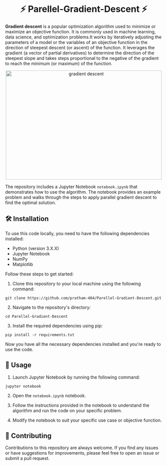 <h1 align="center">⚡ Parellel-Gradient-Descent ⚡</h1>

**Gradient descent** is a popular optimization algorithm used to minimize or maximize an objective function. It is commonly used in machine learning, data science, and optimization problems.It works by iteratively adjusting the parameters of a model or the variables of an objective function in the direction of steepest descent (or ascent) of the function. It leverages the gradient (a vector of partial derivatives) to determine the direction of the steepest slope and takes steps proportional to the negative of the gradient to reach the minimum (or maximum) of the function.

<p align="center">
    <img src='https://blog.paperspace.com/content/images/2018/05/68747470733a2f2f707669676965722e6769746875622e696f2f6d656469612f696d672f70617274312f6772616469656e745f64657363656e742e676966.gif' alt="gradient descent" class="center" style="height: 350px; width: 500px">
</p>

The repository includes a Jupyter Notebook `notebook.ipynb` that demonstrates how to use the algorithm. The notebook provides an example problem and walks through the steps to apply parallel gradient descent to find the optimal solution. 

## 🛠️ Installation

To use this code locally, you need to have the following dependencies installed:

- Python (version 3.X.X)
- Jupyter Notebook
- NumPy
- Matplotlib

Follow these steps to get started:

1. Clone this repository to your local machine using the following command:

```
git clone https://github.com/pratham-404/Parellel-Gradient-Descent.git
```


2. Navigate to the repository's directory:
```
cd Parellel-Gradient-Descent
```

3. Install the required dependencies using pip:
```
pip install -r requirements.txt
```

Now you have all the necessary dependencies installed and you're ready to use the code.

## 🚀 Usage

1. Launch Jupyter Notebook by running the following command:
```
jupyter notebook
```
2. Open the `notebook.ipynb` notebook.

3. Follow the instructions provided in the notebook to understand the algorithm and run the code on your specific problem.

4. Modify the notebook to suit your specific use case or objective function.

## 🤝 Contributing

Contributions to this repository are always welcome. If you find any issues or have suggestions for improvements, please feel free to open an issue or submit a pull request.



